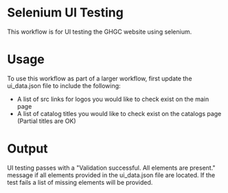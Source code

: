 # Selenium UI Testing

This workflow is for UI testing the GHGC website using selenium.

# Usage

To use this workflow as part of a larger workflow, first update the ui_data.json file to include the following:

- A list of src links for logos you would like to check exist on the main page
- A list of catalog titles you would like to check exist on the catalogs page (Partial titles are OK)

# Output

UI testing passes with a "Validation successful. All elements are present." message if all elements provided in the ui_data.json file are located.
If the test fails a list of missing elements will be provided.